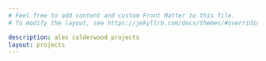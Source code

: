 ```yaml
---
# Feel free to add content and custom Front Matter to this file.
# To modify the layout, see https://jekyllrb.com/docs/themes/#overriding-theme-defaults

description: alex calderwood projects
layout: projects
---
```


